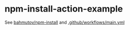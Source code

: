 # npm-install-action-example
>

See [bahmutov/npm-install](https://github.com/bahmutov/npm-install) and [.github/workflows/main.yml](.github/workflows/main.yml)
